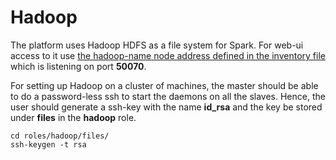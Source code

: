 # Hadoop
The platform uses Hadoop HDFS as a file system for Spark. For web-ui access to it use [the hadoop-name node address defined in the inventory file](https://github.com/nlesc-sherlock/emma/blob/master/ansible.md#provision) which is listening on port **50070**.

For setting up Hadoop on a cluster of machines, the master should be able to do a password-less ssh to start the daemons on all the slaves. Hence, the user should generate a ssh-key with the name **id_rsa** and the key be stored under **files** in the **hadoop** role.
```
cd roles/hadoop/files/
ssh-keygen -t rsa
```
